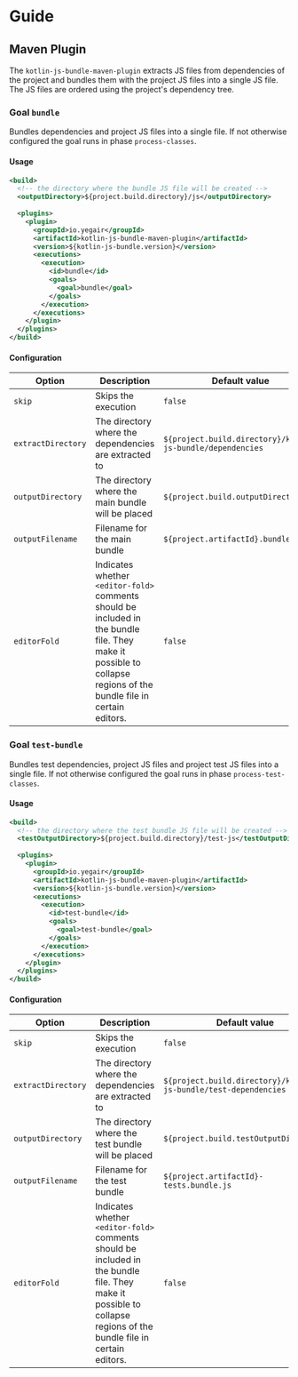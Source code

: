 # Guide

## Maven Plugin

The `kotlin-js-bundle-maven-plugin` extracts JS files from dependencies of the project and bundles them with the project JS files into a single JS file. The JS files are ordered using the project's dependency tree.

### Goal `bundle` 

Bundles dependencies and project JS files into a single file. If not otherwise configured the goal runs in phase `process-classes`.

#### Usage

```XML
<build>
  <!-- the directory where the bundle JS file will be created -->
  <outputDirectory>${project.build.directory}/js</outputDirectory>
  
  <plugins>
    <plugin>
      <groupId>io.yegair</groupId>
      <artifactId>kotlin-js-bundle-maven-plugin</artifactId>
      <version>${kotlin-js-bundle.version}</version>
      <executions>
        <execution>
          <id>bundle</id>
          <goals>
            <goal>bundle</goal>
          </goals>
        </execution>  
      </executions>
    </plugin>
  </plugins>
</build>
```

#### Configuration

| Option | Description | Default value |
| --- | --- | --- | 
| `skip` | Skips the execution | `false` |‚
| `extractDirectory`  | The directory where the dependencies are extracted to   | `${project.build.directory}/kotlin-js-bundle/dependencies` |
| `outputDirectory` | The directory where the main bundle will be placed | `${project.build.outputDirectory}` |
| `outputFilename` | Filename for the main bundle | `${project.artifactId}.bundle.js` |
| `editorFold` | Indicates whether `<editor-fold>` comments should be included in the bundle file. They make it possible to collapse regions of the bundle file in certain editors. | `false` |

### Goal `test-bundle`

Bundles test dependencies, project JS files and project test JS files into a single file. If not otherwise configured the goal runs in phase `process-test-classes`.

#### Usage

```XML
<build>
  <!-- the directory where the test bundle JS file will be created -->
  <testOutputDirectory>${project.build.directory}/test-js</testOutputDirectory>
  
  <plugins>
    <plugin>
      <groupId>io.yegair</groupId>
      <artifactId>kotlin-js-bundle-maven-plugin</artifactId>
      <version>${kotlin-js-bundle.version}</version>
      <executions>
        <execution>
          <id>test-bundle</id>
          <goals>
            <goal>test-bundle</goal>
          </goals>
        </execution>  
      </executions>
    </plugin>
  </plugins>
</build>
```

#### Configuration

| Option | Description | Default value |
| --- | --- | --- | 
| `skip` | Skips the execution | `false` |‚
| `extractDirectory`  | The directory where the dependencies are extracted to   | `${project.build.directory}/kotlin-js-bundle/test-dependencies` |
| `outputDirectory` | The directory where the test bundle will be placed | `${project.build.testOutputDirectory}` |
| `outputFilename` | Filename for the test bundle | `${project.artifactId}-tests.bundle.js` |
| `editorFold` | Indicates whether `<editor-fold>` comments should be included in the bundle file. They make it possible to collapse regions of the bundle file in certain editors. | `false` |